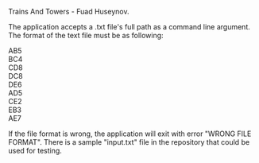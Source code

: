 Trains And Towers - Fuad Huseynov.

The application accepts a .txt file's full path as a command line argument.
The format of the text file must be as following:

AB5  
BC4  
CD8  
DC8  
DE6  
AD5  
CE2  
EB3  
AE7  

If the file format is wrong, the application will exit with error "WRONG FILE FORMAT".
There is a sample "input.txt" file in the repository that could be used for testing.
